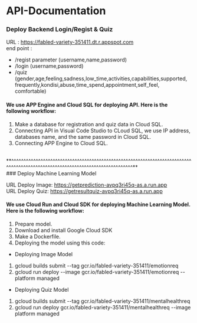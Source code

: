 # API-Documentation
### Deploy Backend Login/Regist & Quiz
URL : https://fabled-variety-351411.dt.r.appspot.com
<br />
end point : 
* /regist
parameter (username,name,password)
* /login (username,password)
* /quiz (gender,age,feeling,sadness,low_time,activities,capabilities,supported,<br /> frequently,kondisi,abuse,time_spend,appointment,self_feel,
comfortable)
#### We use APP Engine and Cloud SQL for deploying API. Here is the following workflow:
1. Make a database for registration and quiz data in Cloud SQL.
2. Connecting API in Visual Code Studio to CLoud SQL, we use IP address, databases name, and the same password in Cloud SQL.
3. Connecting APP Engine to Cloud SQL.
<br />
**^^^^^^^^^^^^^^^^^^^^^^^^^^^^^^^^^^^^^^^^^^^^^^^^^^^^^^^^^^^^^^^^^^^^^^^^^^^^^^^^^^^^^^^^^^^^^^^^^^^^^^^^^^^^^^^^^^^^^^^^^^^^^^**
<br />
### Deploy Machine Learning Model

URL Deploy Image:
https://getprediction-avpq3ri45q-as.a.run.app
<br />
URL Deploy Quiz:
https://getresultquiz-avpq3ri45q-as.a.run.app
<br />
#### We use Cloud Run and Cloud SDK for deploying Machine Learning Model. Here is the following workflow:
1. Prepare model.
2. Download and install Google Cloud SDK
3. Make a Dockerfile.
4. Deploying the model using this code:

* Deploying Image Model
1. gcloud builds submit --tag gcr.io/fabled-variety-351411/emotionreq
2. gcloud run deploy --image gcr.io/fabled-variety-351411/emotionreq --platform managed

* Deploying Quiz Model
1. gcloud builds submit --tag gcr.io/fabled-variety-351411/mentalhealthreq
2. gcloud run deploy  gcr.io/fabled-variety-351411/mentalhealthreq --image platform managed
